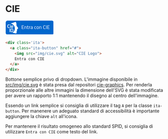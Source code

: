 # CIE
![CIE](static/cie.png)
```html
<div class='ita'>
  <a class="ita-button" href="#">
    <img src="img/cie.svg" alt="CIE Logo">
    Entra con CIE
  </a>
</div>
```

Bottone semplice privo di dropdown. L'immagine disponibile in [src/img/cie.svg](src/img/cie.svg) è stata presa dal repositori [cie-graphics](https://github.com/italia/cie-graphics).
Per renderla proporzionale alle altre immagini la dimensione dell'SVG è stata modificata per avere un rapporto 1:1 mantenendo il disegno al centro dell'immagine.

Essendo un link semplice si consiglia di utilizzare il tag `A` per la classe `ita-button`. Per manenere un adeguato standard di accessibilità è importante aggiungere la chiave `alt` all'icona.

Per mantenere il risultato omogeneo allo standard SPID, si consiglia di utilizzare `Entra con CIE` come testo del link.
